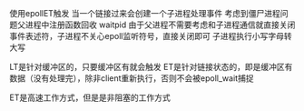 使用epollET触发
当一个链接过来会创建一个子进程处理事件
考虑到僵尸进程问题父进程中注册函数回收 waitpid
由于父进程不需要考虑和子进程通信就直接关闭事件表述符，子进程不关心epoll监听符号，直接关闭即可
子进程执行小写字母转大写


LT是针对缓冲区的，只要缓冲区有就会触发
ET是针对链接状态的，即是缓冲区有数据（没有处理完），除非client重新执行，否则不会被epoll_wait捕捉

ET是高速工作方式，但是是非阻塞的工作方式